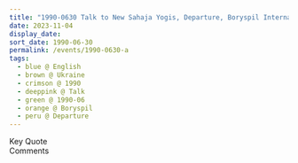 ```yaml
---
title: "1990-0630 Talk to New Sahaja Yogis, Departure, Boryspil International Airport, Boryspil (38 kms E of Kiev), Ukraine"
date: 2023-11-04
display_date: 
sort_date: 1990-06-30
permalink: /events/1990-0630-a
tags:
  - blue @ English
  - brown @ Ukraine
  - crimson @ 1990
  - deeppink @ Talk
  - green @ 1990-06
  - orange @ Boryspil
  - peru @ Departure
---
```


<wave-list>
  <list-title color="green" width="75">Key Quote</list-title>
  <list-item color="BlanchedAlmond"  width="200"></list-item>
  <list-item color="Lavender"></list-item>
  <list-item color="BlanchedAlmond"></list-item>
</wave-list>

<br>

<wave-list>
  <list-title color="green" width="75">Comments</list-title>
  <list-item color="BlanchedAlmond"  width="200"></list-item>
  <list-item color="Lavender"></list-item>
  <list-item color="BlanchedAlmond"></list-item>
</wave-list>